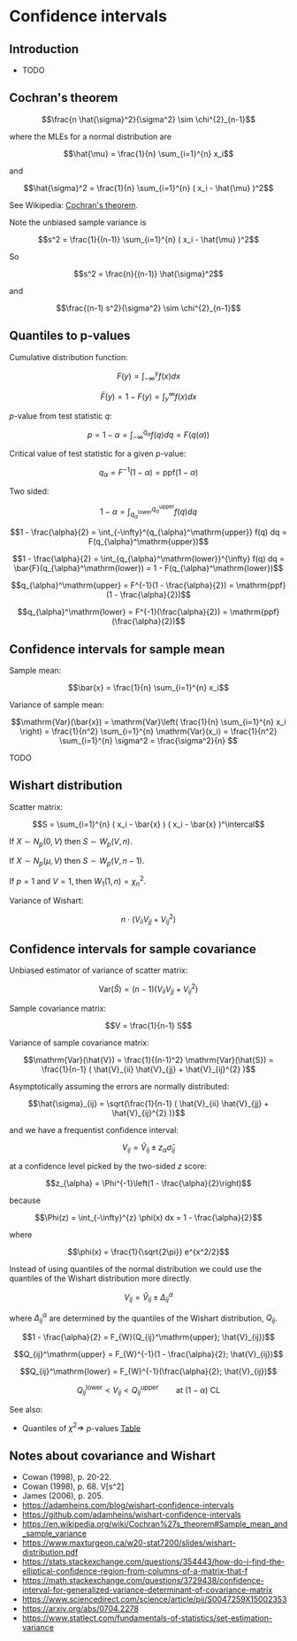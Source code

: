 # Confidence intervals

## Introduction

-   TODO


## Cochran's theorem

```math
\frac{n \hat{\sigma}^2}{\sigma^2} \sim \chi^{2}_{n-1}
```

where the MLEs for a normal distribution are

```math
\hat{\mu} = \frac{1}{n} \sum_{i=1}^{n} x_i
```

and

```math
\hat{\sigma}^2 = \frac{1}{n} \sum_{i=1}^{n} ( x_i - \hat{\mu} )^2
```

See Wikipedia: [Cochran's theorem](https://en.wikipedia.org/wiki/Cochran%27s_theorem#Estimation_of_variance).

Note the unbiased sample variance is

```math
s^2 = \frac{1}{(n-1)} \sum_{i=1}^{n} ( x_i - \hat{\mu} )^2
```

So

```math
s^2 = \frac{n}{(n-1)} \hat{\sigma}^2
```

and

```math
\frac{(n-1) s^2}{\sigma^2} \sim \chi^{2}_{n-1}
```


## Quantiles to p-values

Cumulative distribution function:

```math
F(y) = \int_{-\infty}^{y} f(x) dx
```

```math
\bar{F}(y) = 1 - F(y) = \int_{y}^{\infty} f(x) dx
```

$p$-value from test statistic $q$:

```math
p = 1 - \alpha = \int_{-\infty}^{q_{\alpha}} f(q) dq = F(q(\alpha))
```

Critical value of test statistic for a given $p$-value:

```math
q_{\alpha} = F^{-1}(1 - \alpha) = \mathrm{ppf}(1 - \alpha)
```

Two sided:

```math
1 - \alpha = \int_{q_{\alpha}^\mathrm{lower}}^{q_{\alpha}^\mathrm{upper}} f(q) dq
```

```math
1 - \frac{\alpha}{2} = \int_{-\infty}^{q_{\alpha}^\mathrm{upper}} f(q) dq = F(q_{\alpha}^\mathrm{upper})
```

```math
1 - \frac{\alpha}{2} = \int_{q_{\alpha}^\mathrm{lower}}^{\infty} f(q) dq = \bar{F}(q_{\alpha}^\mathrm{lower}) = 1 - F(q_{\alpha}^\mathrm{lower})
```

```math
q_{\alpha}^\mathrm{upper} = F^{-1}(1 - \frac{\alpha}{2}) = \mathrm{ppf}(1 - \frac{\alpha}{2})
```

```math
q_{\alpha}^\mathrm{lower} = F^{-1}(\frac{\alpha}{2}) = \mathrm{ppf}(\frac{\alpha}{2})
```


## Confidence intervals for sample mean

Sample mean:

```math
\bar{x} = \frac{1}{n} \sum_{i=1}^{n} x_i
```

Variance of sample mean:

```math
\mathrm{Var}(\bar{x}) = \mathrm{Var}\left( \frac{1}{n} \sum_{i=1}^{n} x_i \right) = \frac{1}{n^2} \sum_{i=1}^{n} \mathrm{Var}(x_i) = \frac{1}{n^2} \sum_{i=1}^{n} \sigma^2 = \frac{\sigma^2}{n} 
```

TODO


## Wishart distribution

Scatter matrix:

```math
S = \sum_{i=1}^{n} ( x_i - \bar{x} ) ( x_i - \bar{x} )^\intercal
```

If $X \sim N_{p}(0, V)$ then $S \sim W_{p}(V, n)$.

If $X \sim N_{p}(\mu, V)$ then $S \sim W_{p}(V, n-1)$.

If $p=1$ and $V=1$, then $W_{1}(1, n) = \chi^{2}_{n}$.

Variance of Wishart:

```math
n \cdot ( V_{ii} V_{jj} + V_{ij}^{2} )
```


## Confidence intervals for sample covariance

Unbiased estimator of variance of scatter matrix:

```math
\mathrm{Var}(\hat{S}) = (n-1) ( V_{ii} V_{jj} + V_{ij}^{2} )
```

Sample covariance matrix:

```math
V = \frac{1}{n-1} S
```

Variance of sample covariance matrix:

```math
\mathrm{Var}(\hat{V}) = \frac{1}{(n-1)^2} \mathrm{Var}(\hat{S}) = \frac{1}{n-1} ( \hat{V}_{ii} \hat{V}_{jj} + \hat{V}_{ij}^{2} )
```

Asymptotically assuming the errors are normally distributed:

```math
\hat{\sigma}_{ij} = \sqrt{\frac{1}{n-1} ( \hat{V}_{ii} \hat{V}_{jj} + \hat{V}_{ij}^{2} )}
```

and we have a frequentist confidence interval:

```math
V_{ij} = \hat{V}_{ij} \pm z_{\alpha} \hat{\sigma}_{ij}
```

at a confidence level picked by the two-sided $z$ score:

```math
z_{\alpha} = \Phi^{-1}\left(1 - \frac{\alpha}{2}\right)
```

because

```math
\Phi(z) = \int_{-\infty}^{z} \phi(x) dx  = 1 - \frac{\alpha}{2}
```

where

```math
\phi(x) = \frac{1}{\sqrt{2\pi}} e^{x^2/2}
```

Instead of using quantiles of the normal distribution we could use the quantiles of the Wishart distribution more directly.

```math
V_{ij} = \hat{V}_{ij} \pm \Delta_{ij}^{\alpha}
```

where $\Delta_{ij}^{\alpha}$ are determined by the quantiles of the Wishart distribution, $Q_{ij}$.

```math
1 - \frac{\alpha}{2} = F_{W}(Q_{ij}^\mathrm{upper}; \hat{V}_{ij})
```

```math
Q_{ij}^\mathrm{upper} = F_{W}^{-1}(1 - \frac{\alpha}{2}; \hat{V}_{ij})
```

```math
Q_{ij}^\mathrm{lower} = F_{W}^{-1}(\frac{\alpha}{2}; \hat{V}_{ij})
```

```math
Q_{ij}^\mathrm{lower} < V_{ij} < Q_{ij}^\mathrm{upper} \qquad \mathrm{at}~(1-\alpha)~\mathrm{CL}
```

See also:

-   Quantiles of $\chi^2 \Rightarrow$ $p$-values [Table](https://math.arizona.edu/~jwatkins/chi-square-table.pdf)


## Notes about covariance and Wishart

-   Cowan (1998), p. 20-22.
-   Cowan (1998), p. 68.  V[s^2] 
-   James (2006), p. 205.
-   <https://adamheins.com/blog/wishart-confidence-intervals>
-   <https://github.com/adamheins/wishart-confidence-intervals>
-   <https://en.wikipedia.org/wiki/Cochran%27s_theorem#Sample_mean_and_sample_variance>
-   <https://www.maxturgeon.ca/w20-stat7200/slides/wishart-distribution.pdf>
-   <https://stats.stackexchange.com/questions/354443/how-do-i-find-the-elliptical-confidence-region-from-columns-of-a-matrix-that-f>
-   <https://math.stackexchange.com/questions/3729438/confidence-interval-for-generalized-variance-determinant-of-covariance-matrix>
-   <https://www.sciencedirect.com/science/article/pii/S0047259X15002353>
-   <https://arxiv.org/abs/0704.2278>
-   <https://www.statlect.com/fundamentals-of-statistics/set-estimation-variance>

